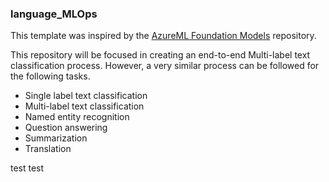 ### language_MLOps

This template was inspired by the [AzureML Foundation Models](https://github.com/Azure/azureml-foundation-models) repository.

This repository will be focused in creating an end-to-end Multi-label text classification process. However, a very similar process can be followed for the following tasks.

* Single label text classification
* Multi-label text classification
* Named entity recognition
* Question answering
* Summarization
* Translation

test
test
